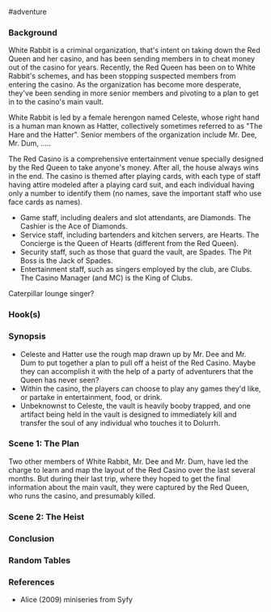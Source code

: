 #adventure 

### **Background**

White Rabbit is a criminal organization, that's intent on taking down the Red Queen and her casino, and has been sending members in to cheat money out of the casino for years. Recently, the Red Queen has been on to White Rabbit's schemes, and has been stopping suspected members from entering the casino. As the organization has become more desperate, they've been sending in more senior members and pivoting to a plan to get in to the casino's main vault.

White Rabbit is led by a female herengon named Celeste, whose right hand is a human man known as Hatter, collectively sometimes referred to as "The Hare and the Hatter". Senior members of the organization include Mr. Dee, Mr. Dum, .....

The Red Casino is a comprehensive entertainment venue specially designed by the Red Queen to take anyone's money. After all, the house always wins in the end. The casino is themed after playing cards, with each type of staff having attire modeled after a playing card suit, and each individual having only a number to identify them (no names, save the important staff who use face cards as names).
 * Game staff, including dealers and slot attendants, are Diamonds. The Cashier is the Ace of Diamonds.
 * Service staff, including bartenders and kitchen servers, are Hearts. The Concierge is the Queen of Hearts (different from the Red Queen).
 * Security staff, such as those that guard the vault, are Spades. The Pit Boss is the Jack of Spades.
 * Entertainment staff, such as singers employed by the club, are Clubs. The Casino Manager (and MC) is the King of Clubs.

Caterpillar lounge singer?

### **Hook(s)**


### **Synopsis**

- Celeste and Hatter use the rough map drawn up by Mr. Dee and Mr. Dum to put together a plan to pull off a heist of the Red Casino. Maybe they can accomplish it with the help of a party of adventurers that the Queen has never seen?
- Within the casino, the players can choose to play any games they'd like, or partake in entertainment, food, or drink.
- Unbeknownst to Celeste, the vault is heavily booby trapped, and one artifact being held in the vault is designed to immediately kill and transfer the soul of any individual who touches it to Dolurrh.

### Scene 1: The Plan

Two other members of White Rabbit, Mr. Dee and Mr. Dum, have led the charge to learn and map the layout of the Red Casino over the last several months. But during their last trip, where they hoped to get the final information about the main vault, they were captured by the Red Queen, who runs the casino, and presumably killed.



### Scene 2: The Heist


### Conclusion


### Random Tables


### References

* Alice (2009) miniseries from Syfy